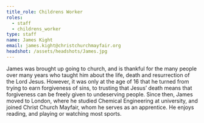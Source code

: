 ```yaml
---
title_role: Childrens Worker
roles:
  - staff
  - childrens_worker
type: staff
name: James Kight
email: james.kight@christchurchmayfair.org
headshot: /assets/headshots/James.jpg
---
```

James was brought up going to church, and is thankful for the many people over many years who taught him about the life, death and resurrection of the Lord Jesus. However, it was only at the age of 16 that he turned from trying to earn forgiveness of sins, to trusting that Jesus’ death means that forgiveness can be freely given to undeserving people. Since then, James moved to London, where he studied Chemical Engineering at university, and joined Christ Church Mayfair, whom he serves as an apprentice. He enjoys reading, and playing or watching most sports.
